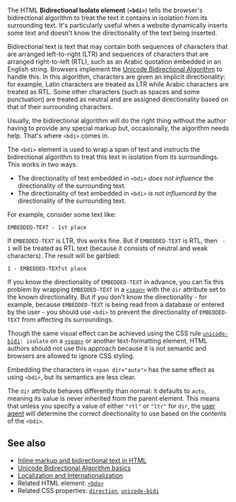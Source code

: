 <!-- <short-description> -->
The HTML **Bidirectional Isolate element** (**`<bdi>`**) tells the
browser's bidirectional algorithm to treat the text it contains in
isolation from its surrounding text. It's particularly
useful when a website dynamically inserts some text and doesn't know
the directionality of the text being inserted.
<!-- </short-description> -->

<!-- <overview> -->
Bidirectional text is text that may contain both sequences of characters
that are arranged left-to-right (LTR) and sequences of characters that
are arranged right-to-left (RTL), such as an Arabic quotation embedded
in an English string. Browsers implement the [Unicode Bidirectional
Algorithm](https://www.w3.org/International/articles/inline-bidi-markup/uba-basics)
to handle this. In this algorithm, characters are given an implicit
directionality: for example, Latin characters are treated as LTR while
Arabic characters are treated as RTL. Some other characters (such as
spaces and some punctuation) are treated as neutral and are assigned
directionality based on that of their surrounding characters.

Usually, the bidirectional algorithm will do the right thing without the
author having to provide any special markup but, occasionally, the
algorithm needs help. That's where `<bdi>` comes in.

The `<bdi>` element is used to wrap a span of text and instructs the
bidirectional algorithm to treat this text in isolation from its
surroundings. This works in two ways:

-   The directionality of text embedded in `<bdi>` *does not influence*
    the directionality of the surrounding text.
-   The directionality of text embedded in `<bdi>` *is not influenced
    by* the directionality of the surrounding text.

For example, consider some text like:

```
EMBEDDED-TEXT - 1st place
```

If `EMBEDDED-TEXT` is LTR, this works fine. But if `EMBEDDED-TEXT` is
RTL, then ` - 1` will be treated as RTL text (because it consists of
neutral and weak characters). The result will be garbled:

```
1 - EMBEDDED-TEXTst place
```

If you know the directionality of `EMBEDDED-TEXT` in advance, you can
fix this problem by wrapping `EMBEDDED-TEXT` in a
[`<span>`](/en-US/docs/Web/HTML/Element/span)
with the `dir` attribute set to the known directionality. But if you
don't know the directionality - for example, because `EMBEDDED-TEXT` is
being read from a database or entered by the user - you should use
`<bdi>` to prevent the directionality of `EMBEDDED-TEXT` from affecting
its surroundings.

Though the same visual effect can be achieved using the CSS rule
[`unicode-bidi`](/en-US/docs/Web/CSS/unicode-bidi)`: isolate`
on a
[`<span>`](/en-US/docs/Web/HTML/Element/span)
or another text-formatting element, HTML authors should not use this
approach because it is not semantic and browsers are allowed to ignore
CSS styling.

Embedding the characters in `<span dir="auto">` has the same effect as
using `<bdi>`, but its semantics are less clear.
<!-- </overview> -->

<!-- <attributes-text> -->
The `dir` attribute behaves differently than normal: it defaults to `auto`,
meaning its value is never inherited from the parent element. This means
that unless you specify a value of either `"rtl"` or `"ltr"` for `dir`,
the [user agent](/en-US/docs/Glossary/user_agent)
will determine the correct directionality to use based on the contents
of the `<bdi>`.
<!-- </attributes-text> -->

<!-- <accessibility-concerns> -->
<!-- </accessibility-concerns> -->

<!-- <see-also> -->
See also
--------

-   [Inline markup and bidirectional text in
    HTML](https://www.w3.org/International/articles/inline-bidi-markup/)
-   [Unicode Bidirectional Algorithm
    basics](https://www.w3.org/International/articles/inline-bidi-markup/uba-basics)
-   [Localization and
    Internationalization](/en-US/docs/Web/Localization)
-   Related HTML element:
    [`<bdo>`](/en-US/docs/Web/HTML/Element/bdo)
-   Related CSS properties:
    [`direction`](/en-US/docs/Web/CSS/direction),
    [`unicode-bidi`](/en-US/docs/Web/CSS/unicode-bidi)
<!-- </see-also> -->
